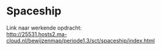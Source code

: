 # Spaceship

Link naar werkende opdracht:<br>
http://25531.hosts2.ma-cloud.nl/bewijzenmap/periode1.3/sct/spaceship/index.html
